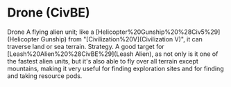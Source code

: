 # Drone (CivBE)

Drone
A flying alien unit; like a [Helicopter%20Gunship%20%28Civ5%29](Helicopter Gunship) from "[Civilization%20V](Civilization V)", it can traverse land or sea terrain.
Strategy.
A good target for [Leash%20Alien%20%28CivBE%29](Leash Alien), as not only is it one of the fastest alien units, but it's also able to fly over all terrain except mountains, making it very useful for finding exploration sites and for finding and taking resource pods.